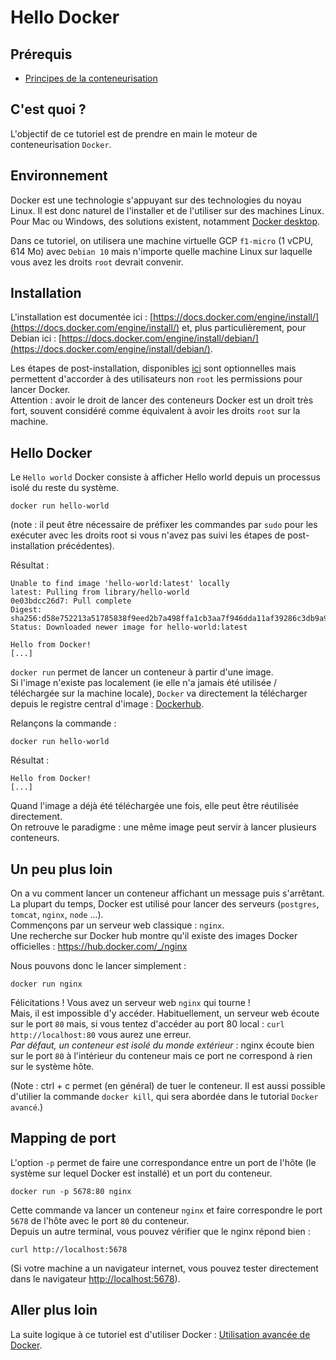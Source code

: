 # Hello Docker

## Prérequis

- [Principes de la conteneurisation](../../conteneurisation/principes/README.md)

## C'est quoi ?

L'objectif de ce tutoriel est de prendre en main le moteur de conteneurisation `Docker`.

## Environnement

Docker est une technologie s'appuyant sur des technologies du noyau Linux. Il est donc naturel de l'installer et de l'utiliser sur des machines Linux. Pour Mac ou Windows, des solutions existent, notamment [Docker desktop](https://docs.docker.com/get-docker/).

Dans ce tutoriel, on utilisera une machine virtuelle GCP `f1-micro` (1 vCPU, 614 Mo) avec `Debian 10` mais n'importe quelle machine Linux sur laquelle vous avez les droits `root` devrait convenir.

## Installation

L'installation est documentée ici : [https://docs.docker.com/engine/install/](https://docs.docker.com/engine/install/) et, plus particulièrement, pour Debian ici : [https://docs.docker.com/engine/install/debian/](https://docs.docker.com/engine/install/debian/).

Les étapes de post-installation, disponibles [ici](https://docs.docker.com/engine/install/linux-postinstall/) sont optionnelles mais permettent d'accorder à des utilisateurs non `root` les permissions pour lancer Docker.  
Attention : avoir le droit de lancer des conteneurs Docker est un droit très fort, souvent considéré comme équivalent à avoir les droits `root` sur la machine.

## Hello Docker

Le `Hello world` Docker consiste à afficher Hello world depuis un processus isolé du reste du système.

```
docker run hello-world
```

(note : il peut être nécessaire de préfixer les commandes par `sudo` pour les exécuter avec les droits root si vous n'avez pas suivi les étapes de post-installation précédentes).

Résultat :

```
Unable to find image 'hello-world:latest' locally
latest: Pulling from library/hello-world
0e03bdcc26d7: Pull complete
Digest: sha256:d58e752213a51785838f9eed2b7a498ffa1cb3aa7f946dda11af39286c3db9a9
Status: Downloaded newer image for hello-world:latest

Hello from Docker!
[...]
```

`docker run` permet de lancer un conteneur à partir d'une image.  
Si l'image n'existe pas localement (ie elle n'a jamais été utilisée / téléchargée sur la machine locale), `Docker` va directement la télécharger depuis le registre central d'image : [Dockerhub](https://hub.docker.com/).

Relançons la commande :

```
docker run hello-world
```

Résultat :

```
Hello from Docker!
[...]
```

Quand l'image a déjà été téléchargée une fois, elle peut être réutilisée directement.  
On retrouve le paradigme : une même image peut servir à lancer plusieurs conteneurs.

## Un peu plus loin

On a vu comment lancer un conteneur affichant un message puis s'arrêtant.  
La plupart du temps, Docker est utilisé pour lancer des serveurs (`postgres`, `tomcat`, `nginx`, `node` ...).  
Commençons par un serveur web classique : `nginx`.  
Une recherche sur Docker hub montre qu'il existe des images Docker officielles : https://hub.docker.com/_/nginx

Nous pouvons donc le lancer simplement :

```
docker run nginx
```

Félicitations ! Vous avez un serveur web `nginx` qui tourne !  
Mais, il est impossible d'y accéder. Habituellement, un serveur web écoute sur le port `80` mais, si vous tentez d'accéder au port 80 local : `curl http://localhost:80` vous aurez une erreur.  
_Par défaut, un conteneur est isolé du monde extérieur_ : nginx écoute bien sur le port `80` à l'intérieur du conteneur mais ce port ne correspond à rien sur le système hôte.

(Note : ctrl + c permet (en général) de tuer le conteneur. Il est aussi possible d'utilier la commande `docker kill`, qui sera abordée dans le tutorial `Docker avancé`.)

## Mapping de port

L'option `-p` permet de faire une correspondance entre un port de l'hôte (le système sur lequel Docker est installé) et un port du conteneur.

```
docker run -p 5678:80 nginx
```

Cette commande va lancer un conteneur `nginx` et faire correspondre le port `5678` de l'hôte avec le port `80` du conteneur.  
Depuis un autre terminal, vous pouvez vérifier que le nginx répond bien :

```
curl http://localhost:5678
```

(Si votre machine a un navigateur internet, vous pouvez tester directement dans le navigateur [http://localhost:5678](http://localhost:5678)).

## Aller plus loin

La suite logique à ce tutoriel est d'utiliser Docker : [Utilisation avancée de Docker](../../docker/utilisation).
